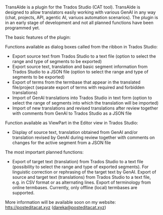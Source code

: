TransAIde is a plugin for the Trados Studio (CAT tool).
TransAIde is designed to allow translators easily working with various GenAI in any way (chat, projects, API, agentic AI, variuos automation scenarios). 
The plugin is in an early stage of development and not all planned functions have been programmed yet.

The basic features of the plugin:

Functions available as dialog boxes called from the ribbon in Trados Studio:
- Export source text from Trados Studio to a text file (option to select the range and type of segments to be exported)
- Export source text, translation and basic segment information from Trados Studio to a JSON file (option to select the range and type of segments to be exported)
- Export of terms from the termbase that appear in the translated file/project (separate export of terms with required and forbidden translations)
- Import of GenAI translations into Trados Studio in text form (option to select the range of segments into which the translation will be imported)
- Import of new translations and revised translations after review together with comments from GenAI to Trados Studio as a JSON file

Function available as ViewPart in the Editor view in Trados Studio:
- Display of source text, translation obtained from GenAI and/or translation revised by GenAI during review together with comments on changes for the active segment from a JSON file

The most important planned functions:
- Export of target text (translation) from Trados Studio to a text file (possibility to select the range and type of exported segments). For linguistic correction or rephrasing of the target text by GenAI.
Export of source and target text (translations) from Trados Studio to a text file, e.g. in CSV format or as alternating lines.
Export of terminology from online termbases. Currently, only offline (local) termbases are supported.

More information will be available soon on my website: [htts://posteditacat.xyz](https://posteditacat.xyz/en/) (dareka@posteditacat.xyz)
